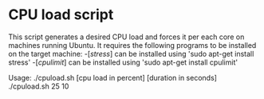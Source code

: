 # CPU load script 

This script generates a desired CPU load and forces it per each core on 
machines running Ubuntu.
It requires the following programs to be installed on the target machine:
	-[*stress*] can be installed using 'sudo apt-get install stress'
	-[*cpulimit*] can be installed using 'sudo apt-get install cpulimit'

Usage: ./cpuload.sh [cpu load in percent] [duration in seconds]
	   ./cpuload.sh 25 10
